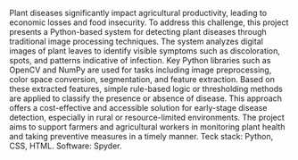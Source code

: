Plant diseases significantly impact agricultural productivity, leading to economic losses and food insecurity. To address this challenge, this project presents a Python-based system for detecting plant diseases through traditional image processing techniques. The system analyzes digital images of plant leaves to identify visible symptoms such as discoloration, spots, and patterns indicative of infection. Key Python libraries such as OpenCV and NumPy are used for tasks including image preprocessing, color space conversion, segmentation, and feature extraction. Based on these extracted features, simple rule-based logic or thresholding methods are applied to classify the presence or absence of disease. This approach offers a cost-effective and accessible solution for early-stage disease detection, especially in rural or resource-limited environments. The project aims to support farmers and agricultural workers in monitoring plant health and taking preventive measures in a timely manner. Teck stack: Python, CSS, HTML. Software: Spyder.
